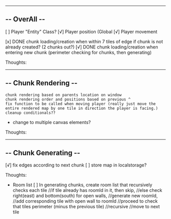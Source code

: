 ----------------------
-- OverAll --
----------------------

[ ] Player "Entity" Class?
[√] Player position (Global
[√] Player movement

[x] DONE chunk loading/creation when within 7 tiles of edge if chunk is not already created? (2 chunks out?)
[√] DONE chunk loading/creation when entering new chunk (perimeter checking for chunks, then generating)


Thoughts:


----------------------
-- Chunk Rendering --
----------------------
    chunk rendering based on parents location on window
    chunk rendering order and positions based on previous ^
    fix function to be called when moving player (really just move the entire rendered map by one tile in direction the player is facing.)
    cleanup conditionals??
- change to multiple canvas elements?

Thoughts:


----------------------
-- Chunk Generating --
----------------------
[√] fix edges according to next chunk
[ ] store map in localstorage?


Thoughts:
- Room list
    [ ] In generating chunks, create room list that recursively checks each tile
        //if tile already has roomId in it, then skip,
        //else check right(east) and bottom(south) for open walls,
            //generate new roomId,
            //add corresponding tile with open wall to roomId
                //proceed to check that tiles perimeter (minus the previous tile)
                //recursive
            //move to next tile

